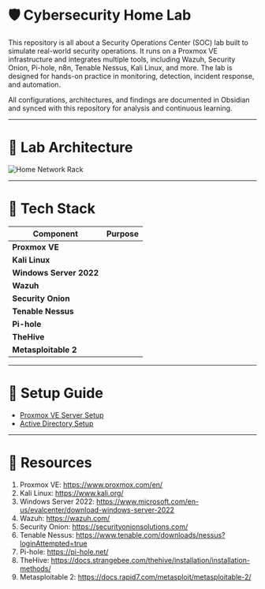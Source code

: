 # 🛡️ Cybersecurity Home Lab

This repository is all about a Security Operations Center (SOC) lab built to simulate real-world security operations. It runs on a Proxmox VE infrastructure and integrates multiple tools, including Wazuh, Security Onion, Pi-hole, n8n, Tenable Nessus, Kali Linux, and more. The lab is designed for hands-on practice in monitoring, detection, incident response, and automation.

All configurations, architectures, and findings are documented in Obsidian and synced with this repository for analysis and continuous learning.

---

# 🧱 Lab Architecture

![Home Network Rack](SS/SS-10212025.jpg)

---

# 🔧 Tech Stack

| Component           | Purpose |
|---------------------|---------|
| **Proxmox VE**      |  |
| **Kali Linux**  |  |
| **Windows Server 2022**      |  |
| **Wazuh**         |  |
| **Security Onion**|  |
| **Tenable Nessus**   |  |
| **Pi-hole**  |  |
| **TheHive**  |  |
| **Metasploitable 2**  |  |

---

# 🚀 Setup Guide
- [Proxmox VE Server Setup](001-Proxmox/README.md)
- [Active Directory Setup](002-ActiveDirectory/README.md)
---

# 📂 Resources
1. Proxmox VE: https://www.proxmox.com/en/
2. Kali Linux: https://www.kali.org/
3. Windows Server 2022: https://www.microsoft.com/en-us/evalcenter/download-windows-server-2022
4. Wazuh: https://wazuh.com/
5. Security Onion: https://securityonionsolutions.com/
6. Tenable Nessus: https://www.tenable.com/downloads/nessus?loginAttempted=true
7. Pi-hole: https://pi-hole.net/
8. TheHive: https://docs.strangebee.com/thehive/installation/installation-methods/
9. Metasploitable 2: https://docs.rapid7.com/metasploit/metasploitable-2/
